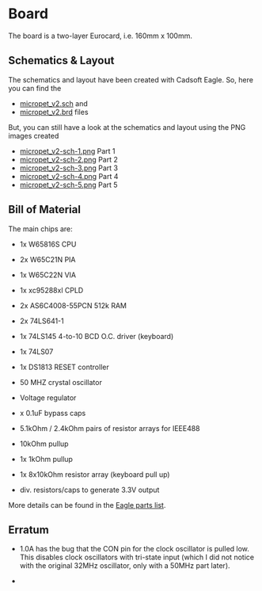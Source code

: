
# Board

The board is a two-layer Eurocard, i.e. 160mm x 100mm.

## Schematics & Layout

The schematics and layout have been created with Cadsoft Eagle.
So, here you can find the 

- [micropet_v2.sch](micropet_v2.sch) and
- [micropet_v2.brd](micropet_v2.brd) files

But, you can still have a look at the schematics and layout using the
PNG images created

- [micropet_v2-sch-1.png](micropet_v2-sch-1.png) Part 1
- [micropet_v2-sch-2.png](micropet_v2-sch-2.png) Part 2
- [micropet_v2-sch-3.png](micropet_v2-sch-3.png) Part 3
- [micropet_v2-sch-4.png](micropet_v2-sch-4.png) Part 4
- [micropet_v2-sch-5.png](micropet_v2-sch-5.png) Part 5

## Bill of Material

The main chips are:

- 1x W65816S CPU
- 2x W65C21N PIA
- 1x W65C22N VIA

- 1x xc95288xl CPLD
- 2x AS6C4008-55PCN 512k RAM
- 2x 74LS641-1
- 1x 74LS145 4-to-10 BCD O.C. driver (keyboard)
- 1x 74LS07
- 1x DS1813 RESET controller

- 50 MHZ crystal oscillator

- Voltage regulator

- x 0.1uF bypass caps

- 5.1kOhm / 2.4kOhm pairs of resistor arrays for IEEE488
- 10kOhm pullup
- 1x 1kOhm pullup
- 1x 8x10kOhm resistor array (keyboard pull up)

- div. resistors/caps to generate 3.3V output

More details can be found in the [Eagle parts list](micropet_v1.parts).

## Erratum

- 1.0A has the bug that the CON pin for the clock oscillator is pulled low. This disables clock oscillators with tri-state input (which I did not notice with the original 32MHz oscillator, only with a 50MHz part later).

-
